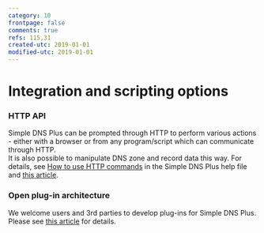 ```yaml
---
category: 10
frontpage: false
comments: true
refs: 115,31
created-utc: 2019-01-01
modified-utc: 2019-01-01
---
```

# Integration and scripting options

### HTTP API

Simple DNS Plus can be prompted through HTTP to perform various actions - either with a browser or from any program/script which can communicate through HTTP.  
It is also possible to manipulate DNS zone and record data this way. For details, see [How to use HTTP commands](https://simpledns.plus/helplink?p=ht_http) in the Simple DNS Plus help file and [this article](/kb/115/sending-simple-dns-plus-http-commands).

### Open plug-in architecture

We welcome users and 3rd parties to develop plug-ins for Simple DNS Plus.  
Please see [this article](/kb/31/developing-plug-ins-for-simple-dns-plus-v5-2-and-later) for details.